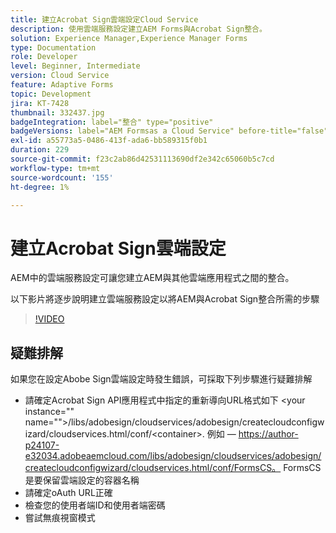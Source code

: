 ```yaml
---
title: 建立Acrobat Sign雲端設定Cloud Service
description: 使用雲端服務設定建立AEM Forms與Acrobat Sign整合。
solution: Experience Manager,Experience Manager Forms
type: Documentation
role: Developer
level: Beginner, Intermediate
version: Cloud Service
feature: Adaptive Forms
topic: Development
jira: KT-7428
thumbnail: 332437.jpg
badgeIntegration: label="整合" type="positive"
badgeVersions: label="AEM Formsas a Cloud Service" before-title="false"
exl-id: a55773a5-0486-413f-ada6-bb589315f0b1
duration: 229
source-git-commit: f23c2ab86d42531113690df2e342c65060b5c7cd
workflow-type: tm+mt
source-wordcount: '155'
ht-degree: 1%

---
```


# 建立Acrobat Sign雲端設定

AEM中的雲端服務設定可讓您建立AEM與其他雲端應用程式之間的整合。

以下影片將逐步說明建立雲端服務設定以將AEM與Acrobat Sign整合所需的步驟

>[!VIDEO](https://video.tv.adobe.com/v/332437?quality=12&learn=on)

## 疑難排解

如果您在設定Abobe Sign雲端設定時發生錯誤，可採取下列步驟進行疑難排解
* 請確定Acrobat Sign API應用程式中指定的重新導向URL格式如下
&lt;your instance=&quot;&quot; name=&quot;&quot;>/libs/adobesign/cloudservices/adobesign/createcloudconfigwizard/cloudservices.html/conf/&lt;container>.
例如 — https://author-p24107-e32034.adobeaemcloud.com/libs/adobesign/cloudservices/adobesign/createcloudconfigwizard/cloudservices.html/conf/FormsCS。 FormsCS是要保留雲端設定的容器名稱
* 請確定oAuth URL正確
* 檢查您的使用者端ID和使用者端密碼
* 嘗試無痕視窗模式

